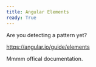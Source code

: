 ```yaml
---
title: Angular Elements
ready: True
---
```


Are you detecting a pattern yet?

https://angular.io/guide/elements

Mmmm offical documentation.
